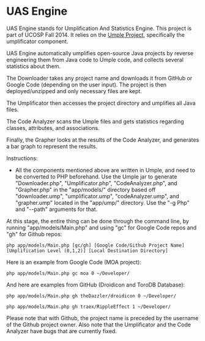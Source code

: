 UAS Engine
==========

UAS Engine stands for Umplification And Statistics Engine. This project is part of UCOSP Fall 2014. It relies on the [Umple Project](http://www.umple.org), specifically the umplificator component.

UAS Engine automatically umplifies open-source Java projects by reverse engineering them from Java code to Umple code, and collects several statistics about them.

The Downloader takes any project name and downloads it from GitHub or Google Code (depending on the user input). The project is then deployed/unzipped and only necessary files are kept.

The Umplificator then accesses the project directory and umplifies all Java files.

The Code Analyzer scans the Umple files and gets statistics regarding classes, attributes, and associations.

Finally, the Grapher looks at the results of the Code Analyzer, and generates a bar graph to represent the results.

Instructions:
- All the components mentioned above are written in Umple, and need to be converted to PHP beforehand. Use the Umple jar to generate "Downloader.php", "Umplificator.php", "CodeAnalyzer.php", and "Grapher.php" in the "app/models/" directory based off "downloader.ump", "umplificator.ump", "codeAnalyzer.ump", and "grapher.ump" located in the "app/ump/" directory. Use the "-g Php" and "--path" arguments for that.

At this stage, the entire thing can be done through the command line, by running "app/models/Main.php" and using "gc" for Google Code repos and "gh" for Github repos:

```
php app/models/Main.php [gc/gh] [Google Code/Github Project Name] [Umplification Level (0,1,2)] [Local Destination Directory]
```

Here is an example from Google Code (MOA project):
```
php app/models/Main.php gc moa 0 ~/Developer/
```

And here are examples from GitHub (Droidicon and ToroDB Database):
```
php app/models/Main.php gh theDazzler/droidicon 0 ~/Developer/
```
```
php app/models/Main.php gh traex/RippleEffect 1 ~/Developer/
```
Please note that with Github, the project name is preceded by the username of the Github project owner.
Also note that the Umplificator and the Code Analyzer have bugs that are currently fixed.